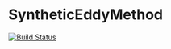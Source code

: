 # SyntheticEddyMethod

[![Build Status](https://github.com/carlodev/SyntheticEddyMethod.jl/actions/workflows/CI.yml/badge.svg?branch=main)](https://github.com/carlodev/SyntheticEddyMethod.jl/actions/workflows/CI.yml?query=branch%3Amain)
